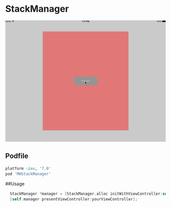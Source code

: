 # StackManager
![alt tag](https://raw.githubusercontent.com/mariohahn/StackManager/master/StackManager/Images/StackManager.gif)

## Podfile

```ruby
platform :ios, '7.0'
pod 'MHStackManager'
```

##Usage

```objective-c
  StackManager *manager = [StackManager.alloc initWithViewController:self];
  [self.manager presentViewController:yourViewController];

```
